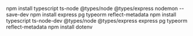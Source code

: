 npm install typescript ts-node @types/node @types/express nodemon --save-dev
npm install express pg typeorm reflect-metadata
npm install typescript ts-node-dev @types/node @types/express express pg typeorm reflect-metadata
npm install dotenv
